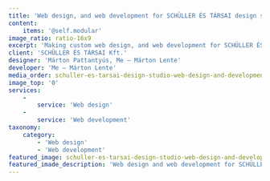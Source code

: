 ```yaml
---
title: 'Web design, and web development for SCHÜLLER ÉS TÁRSAI design studio'
content:
    items: '@self.modular'
image_ratio: ratio-16x9
excerpt: 'Making custom web design, and web development for SCHÜLLER ÉS TÁRSAI architecture and design studio with Perch CMS.'
client: 'SCHÜLLER ÉS TÁRSAI Kft.'
designer: 'Márton Pattantyús, Me – Márton Lente'
developer: 'Me – Márton Lente'
media_order: schuller-es-tarsai-design-studio-web-design-and-development-desktop-1.jpg
image_top: '0'
services:
    -
        service: 'Web design'
    -
        service: 'Web development'
taxonomy:
    category:
        - 'Web design'
        - 'Web development'
featured_image: schuller-es-tarsai-design-studio-web-design-and-development-desktop-1.jpg
featured_imade_description: 'Web design and web development for SCHÜLLER ÉS TÁRSAI design studio home page on desktop'
---
```


